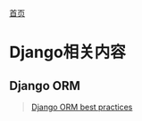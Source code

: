 [首页](/)
# Django相关内容

## Django ORM

> [Django ORM best practices](./assets/Django_ORM_best_practices.md)
